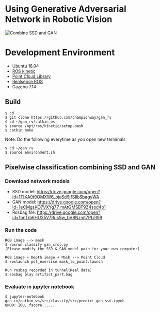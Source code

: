 # Using Generative Adversarial Network in Robotic Vision 

![Combine SSD and GAN](https://github.com/championway/gan_rv/blob/master/image/ssd_gan.gif)

# Development Environment
- Ubuntu 16.04
- [ROS kinetic](http://wiki.ros.org/kinetic/Installation/Ubuntu)
- [Point Cloud Library](http://pointclouds.org/)
- [Realsense ROS](https://github.com/intel-ros/realsense)
- Gazebo 7.14


## Build
```
$ cd
$ git clone https://github.com/championway/gan_rv
$ cd ~/gan_rv/catkin_ws
$ source /opt/ros/kinetic/setup.bash
$ catkin_make
```
Note:
Do the following everytime as you open new terminals

```
$ cd ~/gan_rv
$ source environment.sh
```

## Pixelwise classification combining SSD and GAN

### Download network models
- SSD model: https://drive.google.com/open?id=1TIXA0t9OMXW6_ojoSd9jfSIlbSbagyWA
- GAN model: https://drive.google.com/open?id=1eCMgsKO7VXYg77_mAtGMSBT9Z4sod4b1
- Rosbag file: https://drive.google.com/open?id=1onTrb6HU35V7RusSw_bV8Nzmt7PLiR99

### Run the code
```
RGB image --> mask
$ rosrun classify gan_crop.py
(Please modify the SSD & GAN model path for your own computer)

RGB image + Depth image + Mask --> Point Cloud
$ roslaunch pcl_exercise mask_to_point.launch

Run rosbag recorded in tunnel(Real data)
$ rosbag play artifact_part.bag
```

### Evaluate in jupyter notebook

```
$ jupyter-notebook gan_rv/catkin_ws/src/classify/src/predict_gan_ssd.ipynb
UNDO: IOU, fscore......
```